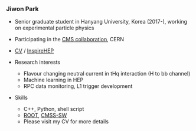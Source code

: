 ### Jiwon Park

* Senior graduate student in Hanyang University, Korea (2017-), working on experimental particle physics
* Participating in the [CMS collaboration](https://cms.cern/), CERN

* [CV](https://github.com/minerva1993/minerva1993/blob/master/Jiwon_Park_CV_28Jul2020.pdf) / [InspireHEP](https://inspirehep.net/authors/1515652)

* Research interests
  * Flavour changing neutral current in tHq interaction (H to bb channel)
  * Machine learning in HEP
  * RPC data monitoring, L1 trigger development 

* Skills
  * C++, Python, shell script
  * [ROOT](https://root.cern.ch/), [CMSS-SW](https://github.com/cms-sw/cmssw)
  * Please visit my CV for more details
